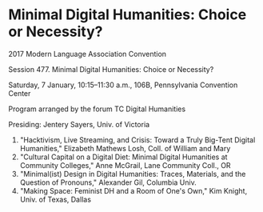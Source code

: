 # Minimal Digital Humanities: Choice or Necessity?

2017 Modern Language Association Convention 

Session 477. Minimal Digital Humanities: Choice or Necessity?

Saturday, 7 January, 10:15–11:30 a.m., 106B, Pennsylvania Convention Center

Program arranged by the forum TC Digital Humanities

Presiding: Jentery Sayers, Univ. of Victoria

1. "Hacktivism, Live Streaming, and Crisis: Toward a Truly Big-Tent Digital Humanities," Elizabeth Mathews Losh, Coll. of William and Mary
2. "Cultural Capital on a Digital Diet: Minimal Digital Humanities at Community Colleges," Anne McGrail, Lane Community Coll., OR
3. "Minimal(ist) Design in Digital Humanities: Traces, Materials, and the Question of Pronouns," Alexander Gil, Columbia Univ.
4. "Making Space: Feminist DH and a Room of One's Own," Kim Knight, Univ. of Texas, Dallas
